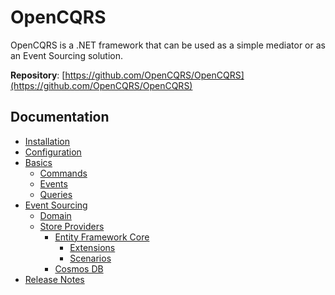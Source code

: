 # OpenCQRS

OpenCQRS is a .NET framework that can be used as a simple mediator or as an Event Sourcing solution.

**Repository**: [https://github.com/OpenCQRS/OpenCQRS](https://github.com/OpenCQRS/OpenCQRS)

## Documentation

- [Installation](Installation)
- [Configuration](Configuration)
- [Basics](Basics)
   - [Commands](Commands)
   - [Events](Events)
   - [Queries](Queries)
- [Event Sourcing](Event-Sourcing)
  - [Domain](Domain)
  - [Store Providers](Store-Providers)
     - [Entity Framework Core](Entity-Framework-Core)
       - [Extensions](Entity-Framework-Core-Extensions)
       - [Scenarios](Entity-Framework-Core-Scenarios)
     - [Cosmos DB](Cosmos)
- [Release Notes](Release-Notes)
